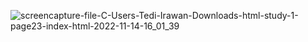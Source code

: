 ![screencapture-file-C-Users-Tedi-Irawan-Downloads-html-study-1-page23-index-html-2022-11-14-16_01_39](https://user-images.githubusercontent.com/52597151/201607279-9954a4a0-b64a-4ddc-91e6-88fb833d8a73.png)
